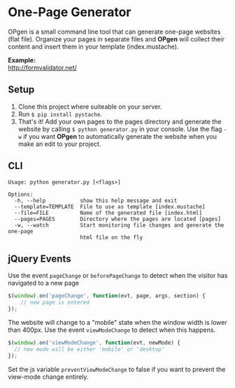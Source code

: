 # One-Page Generator

OPgen is a small command line tool that can generate one-page websites (flat file). Organize your pages in separate
files and **OPgen** will collect their content and insert them in your template (index.mustache).

**Example:**<br />http://formvalidator.net/

## Setup

1. Clone this project where suiteable on your server.
2. Run `$ pip install pystache`.
3. That's it! Add your own pages to the pages directory and generate the website by calling `$ python generator.py` in your console.
Use the flag `-w` if you want **OPgen** to automatically generate the website when you make an edit to your project.

## CLI

```
Usage: python generator.py [<flags>]

Options:
  -h, --help           show this help message and exit
  --template=TEMPLATE  File to use as template [index.mustache]
  --file=FILE          Name of the generated file [index.html]
  --pages=PAGES        Directory where the pages are located [pages]
  -w, --watch          Start monitoring file changes and generate the one-page
                       html file on the fly
```


## jQuery Events

Use the event `pageChange` or `beforePageChange` to detect when the visitor has navigated to a new page

```js
$(window).on('pageChange', function(evt, page, args, section) {
    // new page is entered
});
```

The website will change to a "mobile" state when the window width is lower than 400px. Use the event `viewModeChange` to
detect when this happens.

```js
$(window).on('viewModeChange', function(evt, newMode) {
  // new mode will be either 'mobile' or 'desktop'
});
```

Set the js variable `preventViewModeChange` to false if you want to prevent the view-mode change entirely.
